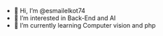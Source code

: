 - 👋 Hi, I’m @esmailelkot74
- 👀 I’m interested in Back-End and AI
- 🌱 I’m currently learning Computer vision and php


<!---
esmailelkot74/esmailelkot74 is a ✨ special ✨ repository because its `README.md` (this file) appears on your GitHub profile.
You can click the Preview link to take a look at your changes.
--->
